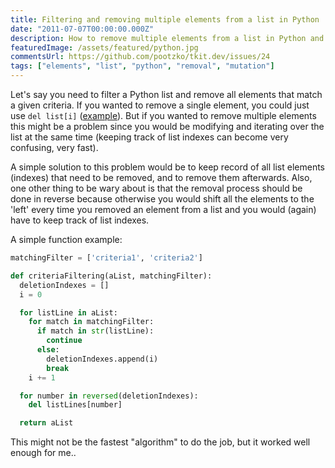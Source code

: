 ```yaml
---
title: Filtering and removing multiple elements from a list in Python
date: "2011-07-07T00:00:00.000Z"
description: How to remove multiple elements from a list in Python and not break the list while doing so?
featuredImage: /assets/featured/python.jpg
commentsUrl: https://github.com/pootzko/tkit.dev/issues/24
tags: ["elements", "list", "python", "removal", "mutation"]
---
```


Let's say you need to filter a Python list and remove all elements that match a given criteria. If you wanted to remove a single element, you could just use `del list[i]` ([example](http://docs.python.org/py3k/tutorial/datastructures.html#the-del-statement)). But if you wanted to remove multiple elements this might be a problem since you would be modifying and iterating over the list at the same time (keeping track of list indexes can become very confusing, very fast).

A simple solution to this problem would be to keep record of all list elements (indexes) that need to be removed, and to remove them afterwards. Also, one other thing to be wary about is that the removal process should be done in reverse because otherwise you would shift all the elements to the 'left' every time you removed an element from a list and you would (again) have to keep track of list indexes.

A simple function example:

```py
matchingFilter = ['criteria1', 'criteria2']

def criteriaFiltering(aList, matchingFilter):
  deletionIndexes = []
  i = 0

  for listLine in aList:
    for match in matchingFilter:
      if match in str(listLine):
        continue
      else:
        deletionIndexes.append(i)
        break
    i += 1

  for number in reversed(deletionIndexes):
    del listLines[number]

  return aList
```

This might not be the fastest "algorithm" to do the job, but it worked well enough for me..